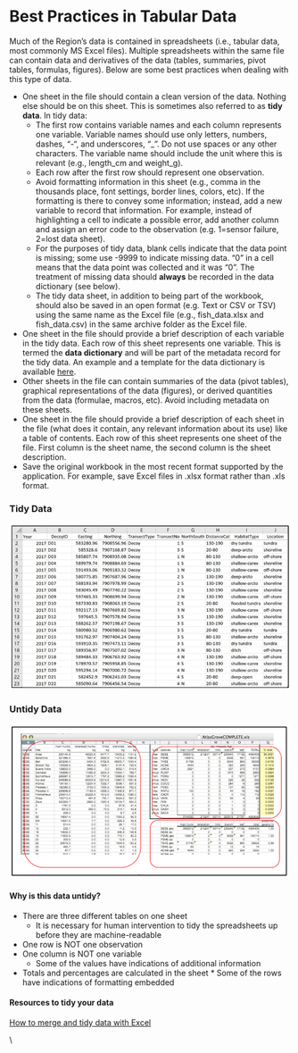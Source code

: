 # Best Practices in Tabular Data

Much of the Region’s data is contained in spreadsheets (i.e., tabular data, most commonly MS Excel files). Multiple spreadsheets within the same file can contain data and derivatives of the data (tables, summaries, pivot tables, formulas, figures). Below are some best practices when dealing with this type of data.&#x20;

* One sheet in the file should contain a clean version of the data. Nothing else should be on this sheet. This is sometimes also referred to as **tidy data**. In tidy data:
  * The first row contains variable names and each column represents one variable. Variable names should use only letters, numbers, dashes, “-“, and underscores, “\_”. Do not use spaces or any other characters. The variable name should include the unit where this is relevant (e.g., length\_cm and weight\_g).
  * Each row after the first row should represent one observation.
  * Avoid formatting information in this sheet (e.g., comma in the thousands place, font settings, border lines, colors, etc). If the formatting is there to convey some information; instead, add a new variable to record that information. For example, instead of highlighting a cell to indicate a possible error, add another column and assign an error code to the observation (e.g. 1=sensor failure, 2=lost data sheet).
  * For the purposes of tidy data, blank cells indicate that the data point is missing; some use -9999 to indicate missing data. “0” in a cell means that the data point was collected and it was “0”. The treatment of missing data should **always** be recorded in the data dictionary (see below).
  * The tidy data sheet, in addition to being part of the workbook, should also be saved in an open format (e.g. Text  or CSV or TSV) using the same name as the Excel file (e.g., fish\_data.xlsx and fish\_data.csv) in the same archive folder as the Excel file.
* One sheet in the file should provide a brief description of each variable in the tidy data. Each row of this sheet represents one variable. This is termed the **data dictionary** and will be part of the metadata record for the tidy data. An example and a template for the data dictionary is available [here](https://doimspp.sharepoint.com/:x:/s/AlaskaDataStewardship/EV4M7\_juM5FOgGm9r\_hWiOABsJDdLPaPQG0Bmm4sja5fsQ?e=wznkFo).&#x20;
* Other sheets in the file can contain summaries of the data (pivot tables), graphical representations of the data (figures), or derived quantities from the data (formulae, macros, etc). Avoid including metadata on these sheets.
* One sheet in the file should provide a brief description of each sheet in the file (what does it contain, any relevant information about its use) like a table of contents. Each row of this sheet represents one sheet of the file. First column is the sheet name, the second column is the sheet description.
* Save the original workbook in the most recent format supported by the application. For example, save Excel files in .xlsx format rather than .xls format.

### Tidy Data

![Tidy Data Example](../../../.gitbook/assets/tidy.PNG)

### Untidy Data

![Untidy Data Example](../../../.gitbook/assets/untidy.PNG)

#### Why is this data untidy?

* There are three different tables on one sheet
  * &#x20;It is necessary for human intervention to tidy the spreadsheets up before they are machine-readable
* One row is NOT one observation
* One column is NOT one variable &#x20;
  * Some of the values have indications of additional information
* &#x20;Totals and percentages are calculated in the sheet
  *
    Some of the rows have indications of formatting embedded

#### Resources to tidy your data

[How to merge and tidy data with Excel](http://www.ttdatavis.onthinktanks.org/how-tos/how-to-merge-and-tidy-data-with-excel)






\




